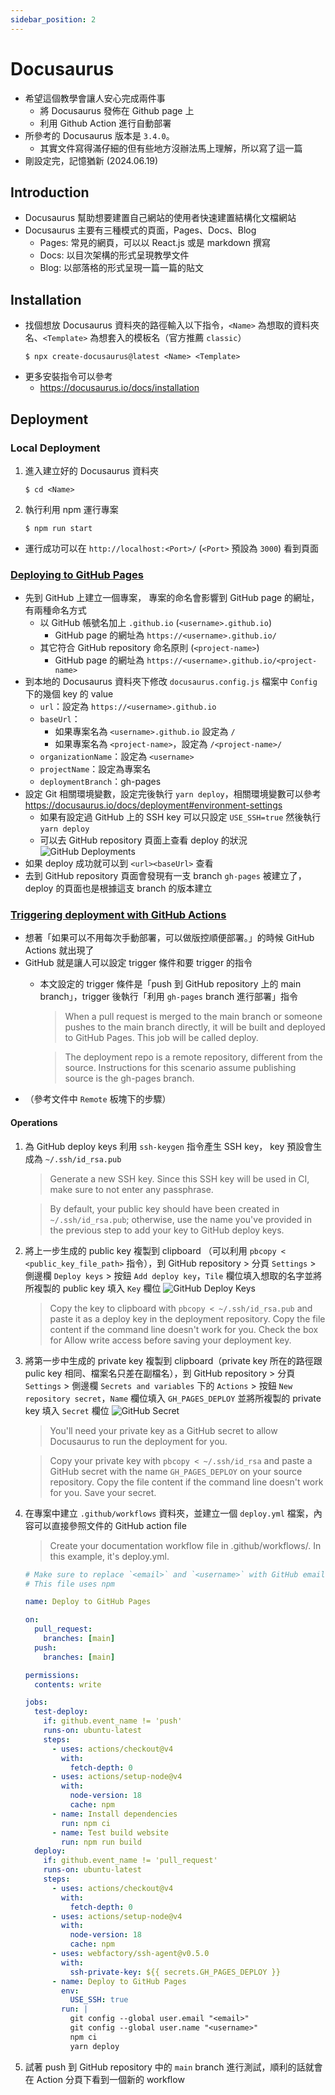 ```yaml
---
sidebar_position: 2
---
```

# Docusaurus
- 希望這個教學會讓人安心完成兩件事
    - 將 Docusaurus 發佈在 Github page 上
    - 利用 Github Action 進行自動部署
- 所參考的 Docusaurus 版本是 `3.4.0`。
    - 其實文件寫得滿仔細的但有些地方沒辦法馬上理解，所以寫了這一篇
- 剛設定完，記憶猶新 (2024.06.19)

## Introduction
- Docusaurus 幫助想要建置自己網站的使用者快速建置結構化文檔網站
- Docusaurus 主要有三種模式的頁面，Pages、Docs、Blog
    - Pages: 常見的網頁，可以以 React.js 或是 markdown 撰寫
    - Docs: 以目次架構的形式呈現教學文件
    - Blog: 以部落格的形式呈現一篇一篇的貼文
## Installation
- 找個想放 Docusaurus 資料夾的路徑輸入以下指令，`<Name>` 為想取的資料夾名、`<Template>` 為想套入的模板名（官方推薦 `classic`）
    ```
    $ npx create-docusaurus@latest <Name> <Template>
    ```
- 更多安裝指令可以參考
    - https://docusaurus.io/docs/installation

## Deployment
### Local Deployment
1. 進入建立好的 Docusaurus 資料夾
    ```
    $ cd <Name>
    ```
2. 執行利用 npm 運行專案
    ```
    $ npm run start
    ```
- 運行成功可以在 `http://localhost:<Port>/` (`<Port>` 預設為 `3000`) 看到頁面

### [Deploying to GitHub Pages](https://docusaurus.io/docs/deployment#deploying-to-github-pages)
- 先到 GitHub 上建立一個專案， 專案的命名會影響到 GitHub page 的網址，有兩種命名方式
    - 以 GitHub 帳號名加上 `.github.io` (`<username>.github.io`)
        - GitHub page 的網址為 `https://<username>.github.io/`
    - 其它符合 GitHub repository 命名原則 (`<project-name>`)
        - GitHub page 的網址為 `https://<username>.github.io/<project-name>`
- 到本地的 Docusaurus 資料夾下修改 `docusaurus.config.js` 檔案中 `Config` 下的幾個 key 的 value
    - `url`：設定為 `https://<username>.github.io`
    - `baseUrl`：
        - 如果專案名為 `<username>.github.io` 設定為 `/`
        - 如果專案名為 `<project-name>`，設定為 `/<project-name>/`
    - `organizationName`：設定為 `<username>`
    - `projectName`：設定為專案名
    - `deploymentBranch`：gh-pages
- 設定 Git 相關環境變數，設定完後執行 `yarn deploy`，相關環境變數可以參考 https://docusaurus.io/docs/deployment#environment-settings
    - 如果有設定過 GitHub 上的 SSH key 可以只設定 `USE_SSH=true` 然後執行 `yarn deploy`
    - 可以去 GitHub repository 頁面上查看 deploy 的狀況
    ![GitHub Deployments](./images/GitHub-Deployments.png)
- 如果 deploy 成功就可以到 `<url><baseUrl>` 查看
- 去到 GitHub repository 頁面會發現有一支 branch `gh-pages` 被建立了，deploy 的頁面也是根據這支 branch 的版本建立

### [Triggering deployment with GitHub Actions](https://docusaurus.io/docs/deployment#triggering-deployment-with-github-actions) 
- 想著「如果可以不用每次手動部署，可以做版控順便部署。」的時候 GitHub Actions 就出現了
- GitHub 就是讓人可以設定 trigger 條件和要 trigger 的指令
    - 本文設定的 trigger 條件是「push 到 GitHub repository 上的 main branch」，trigger 後執行「利用 `gh-pages` branch 進行部署」指令
        > When a pull request is merged to the main branch or someone pushes to the main branch directly, it will be built and deployed to GitHub Pages. This job will be called deploy.

        > The deployment repo is a remote repository, different from the source. Instructions for this scenario assume publishing source is the gh-pages branch.
- （參考文件中 `Remote` 板塊下的步驟）
#### Operations
1. 為 GitHub deploy keys 利用 `ssh-keygen` 指令產生 SSH key， key 預設會生成為 `~/.ssh/id_rsa.pub`
    > Generate a new SSH key. Since this SSH key will be used in CI, make sure to not enter any passphrase.

    > By default, your public key should have been created in `~/.ssh/id_rsa.pub`; otherwise, use the name you've provided in the previous step to add your key to GitHub deploy keys.
2. 將上一步生成的 public key 複製到 clipboard （可以利用 `pbcopy < <public_key_file_path>` 指令），到 GitHub repository > 分頁 `Settings` > 側邊欄 `Deploy keys` > 按鈕 `Add deploy key`，`Tile` 欄位填入想取的名字並將所複製的 public key 填入 `Key` 欄位
    ![GitHub Deploy Keys](./images/GitHub-Deploy-Keys.png)
    > Copy the key to clipboard with `pbcopy < ~/.ssh/id_rsa.pub` and paste it as a deploy key in the deployment repository. Copy the file content if the command line doesn't work for you. Check the box for Allow write access before saving your deployment key.
3. 將第一步中生成的 private key 複製到 clipboard（private key 所在的路徑跟 pulic key 相同、檔案名只差在副檔名），到 GitHub repository > 分頁 `Settings` > 側邊欄 `Secrets and variables` 下的 `Actions` > 按鈕 `New repository secret`，`Name` 欄位填入 `GH_PAGES_DEPLOY` 並將所複製的 private key 填入 `Secret` 欄位
    ![GitHub Secret](./images/GitHub-Secret.png)
    > You'll need your private key as a GitHub secret to allow Docusaurus to run the deployment for you.

    > Copy your private key with `pbcopy < ~/.ssh/id_rsa` and paste a GitHub secret with the name `GH_PAGES_DEPLOY` on your source repository. Copy the file content if the command line doesn't work for you. Save your secret.
4. 在專案中建立 `.github/workflows` 資料夾，並建立一個 `deploy.yml` 檔案，內容可以直接參照文件的 GitHub action file 
    > Create your documentation workflow file in .github/workflows/. In this example, it's deploy.yml.
    ``` yml
    # Make sure to replace `<email>` and `<username>` with GitHub email and username
    # This file uses npm

    name: Deploy to GitHub Pages

    on:
      pull_request:
        branches: [main]
      push:
        branches: [main]

    permissions:
      contents: write

    jobs:
      test-deploy:
        if: github.event_name != 'push'
        runs-on: ubuntu-latest
        steps:
          - uses: actions/checkout@v4
            with:
              fetch-depth: 0
          - uses: actions/setup-node@v4
            with:
              node-version: 18
              cache: npm
          - name: Install dependencies
            run: npm ci
          - name: Test build website
            run: npm run build
      deploy:
        if: github.event_name != 'pull_request'
        runs-on: ubuntu-latest
        steps:
          - uses: actions/checkout@v4
            with:
              fetch-depth: 0
          - uses: actions/setup-node@v4
            with:
              node-version: 18
              cache: npm
          - uses: webfactory/ssh-agent@v0.5.0
            with:
              ssh-private-key: ${{ secrets.GH_PAGES_DEPLOY }}
          - name: Deploy to GitHub Pages
            env:
              USE_SSH: true
            run: |
              git config --global user.email "<email>"
              git config --global user.name "<username>"
              npm ci
              yarn deploy
    ```
5. 試著 push 到 GitHub repository 中的 `main` branch 進行測試，順利的話就會在 Action 分頁下看到一個新的 workflow

